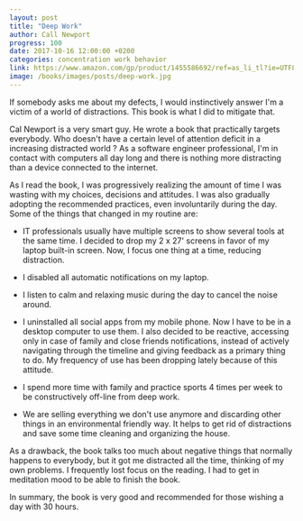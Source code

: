 ```yaml
---
layout: post
title: "Deep Work"
author: Call Newport
progress: 100
date: 2017-10-16 12:00:00 +0200
categories: concentration work behavior
link: https://www.amazon.com/gp/product/1455586692/ref=as_li_tl?ie=UTF8&camp=1789&creative=9325&creativeASIN=1455586692&linkCode=as2&tag=c03ce-20&linkId=e7d40c17bb1ef3f4b93753c9fb47f269
image: /books/images/posts/deep-work.jpg
---
```


If somebody asks me about my defects, I would instinctively answer I'm a victim of a world of distractions. This book is what I did to mitigate that.

Cal Newport is a very smart guy. He wrote a book that practically targets everybody. Who doesn't have a certain level of attention deficit in a increasing distracted world ? As a software engineer professional, I'm in contact with computers all day long and there is nothing more distracting than a device connected to the internet.

As I read the book, I was progressively realizing the amount of time I was wasting with my choices, decisions and attitudes. I was also gradually adopting the recommended practices, even involuntarily during the day. Some of the things that changed in my routine are:

* IT professionals usually have multiple screens to show several tools at the same time. I decided to drop my 2 x 27' screens in favor of my laptop built-in screen. Now, I focus one thing at a time, reducing distraction.

* I disabled all automatic notifications on my laptop.

* I listen to calm and relaxing music during the day to cancel the noise around.

* I uninstalled all social apps from my mobile phone. Now I have to be in a desktop computer to use them. I also decided to be reactive, accessing only in case of family and close friends notifications, instead of actively navigating through the timeline and giving feedback as a primary thing to do. My frequency of use has been dropping lately because of this attitude.

* I spend more time with family and practice sports 4 times per week to be constructively off-line from deep work.

* We are selling everything we don't use anymore and discarding other things in an environmental friendly way. It helps to get rid of distractions and save some time cleaning and organizing the house.

As a drawback, the book talks too much about negative things that normally happens to everybody, but it got me distracted all the time, thinking of my own problems. I frequently lost focus on the reading. I had to get in meditation mood to be able to finish the book.

In summary, the book is very good and recommended for those wishing a day with 30 hours.
